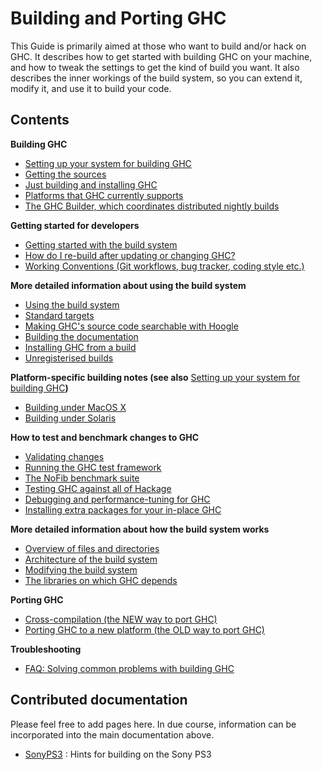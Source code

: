# Building and Porting GHC



This Guide is primarily aimed at those who want to build and/or
hack on GHC.  It describes how to get started with building GHC on your
machine, and how to tweak the settings to get the kind of build you
want.  It also describes the inner workings of the build system, so you
can extend it, modify it, and use it to build your code.


## Contents



**Building GHC**


- [Setting up your system for building GHC](building/preparation)
- [Getting the sources](building/getting-the-sources)
- [Just building and installing GHC](building/quick-start)
- [Platforms that GHC currently supports](platforms)
- [The GHC Builder, which coordinates distributed nightly builds](builder)


**Getting started for developers**


- [Getting started with the build system](building/hacking)
- [How do I re-build after updating or changing GHC?](building/rebuilding)
- [Working Conventions (Git workflows, bug tracker, coding style etc.) ](working-conventions)


**More detailed information about using the build system**


- [Using the build system](building/using)
- [Standard targets](building/standard-targets)
- [Making GHC's source code searchable with Hoogle](building/hoogle)
- [Building the documentation](building/docs)
- [Installing GHC from a build](building/installing)
- [Unregisterised builds](building/unregisterised)


**Platform-specific building notes (see also** [Setting up your system for building GHC](building/preparation)**)**


- [Building under MacOS X](building/mac-osx)
- [Building under Solaris](building/solaris)


**How to test and benchmark changes to GHC**


- [Validating changes](testing-patches)
- [Running the GHC test framework](building/running-tests)
- [The NoFib benchmark suite](building/running-no-fib)
- [Testing GHC against all of Hackage](hackage-testing)
- [Debugging and performance-tuning for GHC](debugging)
- [Installing extra packages for your in-place GHC](debugging/installing-packages-inplace)


**More detailed information about how the build system works**


- [Overview of files and directories](commentary/source-tree)
- [Architecture of the build system](building/architecture)
- [Modifying the build system](building/modifying)
- [The libraries on which GHC depends](commentary/libraries)


**Porting GHC**


- [Cross-compilation (the NEW way to port GHC)](building/cross-compiling)
- [Porting GHC to a new platform (the OLD way to port GHC)](building/porting)


**Troubleshooting**


- [FAQ: Solving common problems with building GHC](building/troubleshooting)

## Contributed documentation



Please feel free to add pages here.  In due course, information can be incorporated into the main documentation above.


- [SonyPS3](sony-p-s3) : Hints for building on the Sony PS3
